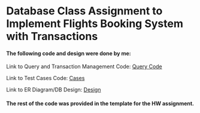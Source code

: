# Database Class Assignment to Implement Flights Booking System with Transactions

#### The following code and design were done by me:

Link to Query and Transaction Management Code: [Query Code](https://github.com/ctuguinay/Flights-Database-CT/blob/14a8980ee50846d47ecf3a432c36b69668db59c5/src/main/java/flightapp/Query.java)

Link to Test Cases Code: [Cases](github.com/ctuguinay/Flights-Database-CT/tree/master/cases)

Link to ER Diagram/DB Design: [Design](github.com/ctuguinay/Flights-Database-CT/blob/master/design.md)

#### The rest of the code was provided in the template for the HW assignment.
